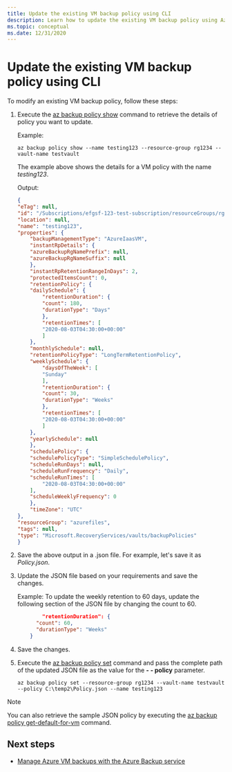 ```yaml
---
title: Update the existing VM backup policy using CLI
description: Learn how to update the existing VM backup policy using Azure CLI.
ms.topic: conceptual
ms.date: 12/31/2020
---
```

# Update the existing VM backup policy using CLI

To modify an existing VM backup policy, follow these steps:

1. Execute the [az backup policy show](https://docs.microsoft.com/cli/azure/backup/policy?view=azure-cli-latest#az_backup_policy_show) command to retrieve the details of policy you want to update.

    Example:

    ```azurecli
    az backup policy show --name testing123 --resource-group rg1234 --vault-name testvault
    ```

    The example above shows the details for a VM policy with the name *testing123*.

    Output:

    ```json
    {
    "eTag": null,
    "id": "/Subscriptions/efgsf-123-test-subscription/resourceGroups/rg1234/providers/Microsoft.RecoveryServices/vaults/testvault/backupPolicies/testing123",
    "location": null,
    "name": "testing123",
    "properties": {
        "backupManagementType": "AzureIaasVM",
        "instantRpDetails": {
        "azureBackupRgNamePrefix": null,
        "azureBackupRgNameSuffix": null
        },
        "instantRpRetentionRangeInDays": 2,
        "protectedItemsCount": 0,
        "retentionPolicy": {
        "dailySchedule": {
            "retentionDuration": {
            "count": 180,
            "durationType": "Days"
            },
            "retentionTimes": [
            "2020-08-03T04:30:00+00:00"
            ]
        },
        "monthlySchedule": null,
        "retentionPolicyType": "LongTermRetentionPolicy",
        "weeklySchedule": {
            "daysOfTheWeek": [
            "Sunday"
            ],
            "retentionDuration": {
            "count": 30,
            "durationType": "Weeks"
            },
            "retentionTimes": [
            "2020-08-03T04:30:00+00:00"
            ]
        },
        "yearlySchedule": null
        },
        "schedulePolicy": {
        "schedulePolicyType": "SimpleSchedulePolicy",
        "scheduleRunDays": null,
        "scheduleRunFrequency": "Daily",
        "scheduleRunTimes": [
            "2020-08-03T04:30:00+00:00"
        ],
        "scheduleWeeklyFrequency": 0
        },
        "timeZone": "UTC"
    },
    "resourceGroup": "azurefiles",
    "tags": null,
    "type": "Microsoft.RecoveryServices/vaults/backupPolicies"
    }
    ```

1. Save the above output in a .json file. For example, let's save it as *Policy.json*.
1. Update the JSON file based on your requirements and save the changes.

    Example:
    To update the weekly retention to 60 days, update the following section of the JSON file by changing the count to 60.

    ```json
            "retentionDuration": {
          "count": 60,
          "durationType": "Weeks"
        }

    ```

1. Save the changes.
1. Execute the [az backup policy set](https://docs.microsoft.com/cli/azure/backup/policy?view=azure-cli-latest#az_backup_policy_set) command and pass the complete path of the updated JSON file as the value for the **- - policy** parameter.

    ```azurecli
    az backup policy set --resource-group rg1234 --vault-name testvault --policy C:\temp2\Policy.json --name testing123
    ```

>[!NOTE]
>You can also retrieve the sample JSON policy by executing the [az backup policy get-default-for-vm](https://docs.microsoft.com/cli/azure/backup/policy?view=azure-cli-latest#az_backup_policy_get_default_for_vm) command.

## Next steps

- [Manage Azure VM backups with the Azure Backup service](backup-azure-manage-vms.md)
